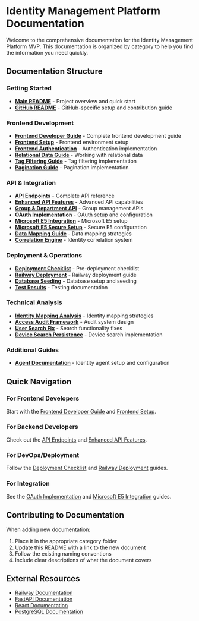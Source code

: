 # Identity Management Platform Documentation

Welcome to the comprehensive documentation for the Identity Management Platform MVP. This documentation is organized by category to help you find the information you need quickly.

## Documentation Structure

### Getting Started
- **[Main README](../README.md)** - Project overview and quick start
- **[GitHub README](README_GITHUB.md)** - GitHub-specific setup and contribution guide

### Frontend Development
- **[Frontend Developer Guide](frontend/FRONTEND_DEVELOPER_GUIDE.md)** - Complete frontend development guide
- **[Frontend Setup](frontend/FRONTEND_SETUP.md)** - Frontend environment setup
- **[Frontend Authentication](frontend/FRONTEND_AUTH_GUIDE.md)** - Authentication implementation
- **[Relational Data Guide](frontend/FRONTEND_RELATIONAL_DATA_GUIDE.md)** - Working with relational data
- **[Tag Filtering Guide](frontend/TAG_FILTERING_FRONTEND_GUIDE.md)** - Tag filtering implementation
- **[Pagination Guide](frontend/PAGINATION_GUIDE.md)** - Pagination implementation

### API & Integration
- **[API Endpoints](api/API_ENDPOINTS_UPDATED.md)** - Complete API reference
- **[Enhanced API Features](api/ENHANCED_API_FEATURES.md)** - Advanced API capabilities
- **[Group & Department API](api/GROUP_DEPARTMENT_API_GUIDE.md)** - Group management APIs
- **[OAuth Implementation](api/OAUTH_IMPLEMENTATION.md)** - OAuth setup and configuration
- **[Microsoft E5 Integration](api/E5_INTEGRATION_SUMMARY.md)** - Microsoft E5 setup
- **[Microsoft E5 Secure Setup](api/MICROSOFT_E5_SECURE_SETUP.md)** - Secure E5 configuration
- **[Data Mapping Guide](api/DATA_MAPPING_GUIDE.md)** - Data mapping strategies
- **[Correlation Engine](api/CORRELATION_ENGINE_GUIDE.md)** - Identity correlation system

### Deployment & Operations
- **[Deployment Checklist](deployment/DEPLOYMENT_CHECKLIST.md)** - Pre-deployment checklist
- **[Railway Deployment](deployment/RAILWAY_DEPLOY.md)** - Railway deployment guide
- **[Database Seeding](deployment/RAILWAY_DATABASE_SEEDING.md)** - Database setup and seeding
- **[Test Results](deployment/TEST_RESULTS.md)** - Testing documentation

### Technical Analysis
- **[Identity Mapping Analysis](analysis/IDENTITY_MAPPING_ANALYSIS.md)** - Identity mapping strategies
- **[Access Audit Framework](analysis/ACCESS_AUDIT_FRAMEWORK_GUIDE.md)** - Audit system design
- **[User Search Fix](analysis/USER_SEARCH_FIX_DOCUMENTATION.md)** - Search functionality fixes
- **[Device Search Persistence](analysis/DEVICE_SEARCH_PERSISTENCE_GUIDE.md)** - Device search implementation

### Additional Guides
- **[Agent Documentation](guides/agent-README.md)** - Identity agent setup and configuration

## Quick Navigation

### For Frontend Developers
Start with the [Frontend Developer Guide](frontend/FRONTEND_DEVELOPER_GUIDE.md) and [Frontend Setup](frontend/FRONTEND_SETUP.md).

### For Backend Developers
Check out the [API Endpoints](api/API_ENDPOINTS_UPDATED.md) and [Enhanced API Features](api/ENHANCED_API_FEATURES.md).

### For DevOps/Deployment
Follow the [Deployment Checklist](deployment/DEPLOYMENT_CHECKLIST.md) and [Railway Deployment](deployment/RAILWAY_DEPLOY.md) guides.

### For Integration
See the [OAuth Implementation](api/OAUTH_IMPLEMENTATION.md) and [Microsoft E5 Integration](api/E5_INTEGRATION_SUMMARY.md) guides.

## Contributing to Documentation

When adding new documentation:
1. Place it in the appropriate category folder
2. Update this README with a link to the new document
3. Follow the existing naming conventions
4. Include clear descriptions of what the document covers

## External Resources

- [Railway Documentation](https://docs.railway.app/)
- [FastAPI Documentation](https://fastapi.tiangolo.com/)
- [React Documentation](https://react.dev/)
- [PostgreSQL Documentation](https://www.postgresql.org/docs/)